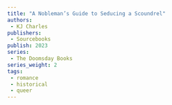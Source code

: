 ```yaml
---
title: "A Nobleman’s Guide to Seducing a Scoundrel"
authors: 
 - KJ Charles
publishers:
 - Sourcebooks
publish: 2023
series:
 - The Doomsday Books
series_weight: 2
tags: 
 - romance
 - historical
 - queer
---
```


